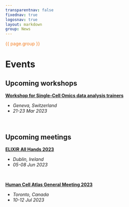 ```yaml
---
transparentnav: false
fixednav: true
logosnav: true
layout: markdown
group: News
---
```

<p style="color: #f47d21">{{ page.group }}</p>

# Events

## Upcoming workshops

[**Workshop for Single-Cell Omics data analysis trainers**]({{site.baseurl}}/pages/news/events/20230321_SCO_trainer_workshop.html)
- *Geneva, Switzerland*
- *21-23 Mar 2023*

<br>

## Upcoming meetings

[**ELIXIR All Hands 2023**](https://elixir-europe.org/events/elixir-all-hands-2023)
- *Dublin, Ireland*
- *05-08 Jun 2023*

<br>

[**Human Cell Atlas General Meeting 2023**](https://events.humancellatlas.org/2023gm)
- *Toronto, Canada*
- *10-12 Jul 2023*
